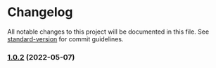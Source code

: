 # Changelog

All notable changes to this project will be documented in this file. See [standard-version](https://github.com/conventional-changelog/standard-version) for commit guidelines.

### [1.0.2](https://github.com/Danaru87/Gambit-cli/compare/v1.0.1...v1.0.2) (2022-05-07)
